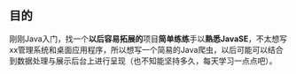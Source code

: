 ## 目的

刚刚Java入门，找一个**以后容易拓展的**项目**简单练练**手以**熟悉JavaSE**，不太想写xx管理系统和桌面应用程序，所以想写一个简易的Java爬虫，以后可能可以结合到数据处理与展示后台上进行呈现（也不知能坚持多久，每天学习一点点吧）。

